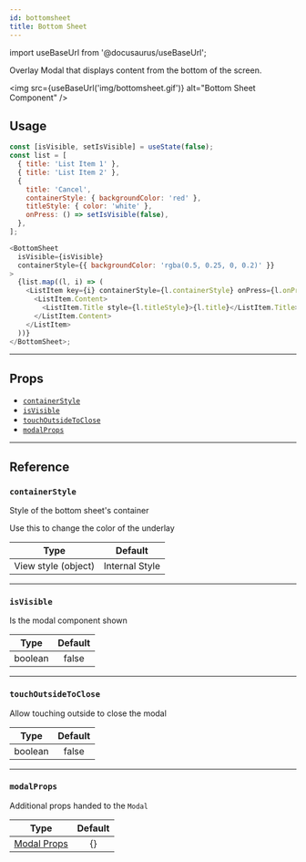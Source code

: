 ```yaml
---
id: bottomsheet
title: Bottom Sheet
---
```


import useBaseUrl from '@docusaurus/useBaseUrl';

Overlay Modal that displays content from the bottom of the screen.

<img src={useBaseUrl('img/bottomsheet.gif')} alt="Bottom Sheet Component" />

## Usage

```js
const [isVisible, setIsVisible] = useState(false);
const list = [
  { title: 'List Item 1' },
  { title: 'List Item 2' },
  {
    title: 'Cancel',
    containerStyle: { backgroundColor: 'red' },
    titleStyle: { color: 'white' },
    onPress: () => setIsVisible(false),
  },
];

<BottomSheet
  isVisible={isVisible}
  containerStyle={{ backgroundColor: 'rgba(0.5, 0.25, 0, 0.2)' }}
>
  {list.map((l, i) => (
    <ListItem key={i} containerStyle={l.containerStyle} onPress={l.onPress}>
      <ListItem.Content>
        <ListItem.Title style={l.titleStyle}>{l.title}</ListItem.Title>
      </ListItem.Content>
    </ListItem>
  ))}
</BottomSheet>;
```

---

## Props

- [`containerStyle`](#containerstyle)
- [`isVisible`](#isvisible)
- [`touchOutsideToClose`](#touchoutsidetoclose)
- [`modalProps`](#modalprops)

---

## Reference

### `containerStyle`

Style of the bottom sheet's container

Use this to change the color of the underlay

|        Type         |    Default     |
| :-----------------: | :------------: |
| View style (object) | Internal Style |

---

### `isVisible`

Is the modal component shown

|  Type   | Default |
| :-----: | :-----: |
| boolean |  false  |

---

### `touchOutsideToClose`

Allow touching outside to close the modal

|  Type   | Default |
| :-----: | :-----: |
| boolean |  false  |

---

### `modalProps`

Additional props handed to the `Modal`

|                             Type                             | Default |
| :----------------------------------------------------------: | :-----: |
| [Modal Props](https://reactnative.dev/docs/modal.html#props) |   {}    |
